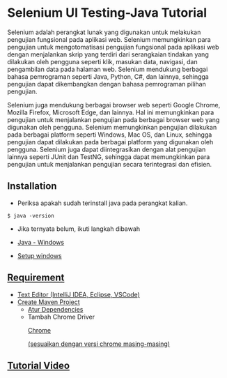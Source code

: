 # Selenium UI Testing-Java Tutorial

Selenium adalah perangkat lunak yang digunakan untuk melakukan pengujian fungsional pada aplikasi web. Selenium memungkinkan para pengujian untuk mengotomatisasi pengujian fungsional pada aplikasi web dengan menjalankan skrip yang terdiri dari serangkaian tindakan yang dilakukan oleh pengguna seperti klik, masukan data, navigasi, dan pengambilan data pada halaman web. Selenium mendukung berbagai bahasa pemrograman seperti Java, Python, C#, dan lainnya, sehingga pengujian dapat dikembangkan dengan bahasa pemrograman pilihan pengujian.

Selenium juga mendukung berbagai browser web seperti Google Chrome, Mozilla Firefox, Microsoft Edge, dan lainnya. Hal ini memungkinkan para pengujian untuk menjalankan pengujian pada berbagai browser web yang digunakan oleh pengguna. Selenium memungkinkan pengujian dilakukan pada berbagai platform seperti Windows, Mac OS, dan Linux, sehingga pengujian dapat dilakukan pada berbagai platform yang digunakan oleh pengguna. Selenium juga dapat diintegrasikan dengan alat pengujian lainnya seperti JUnit dan TestNG, sehingga dapat memungkinkan para pengujian untuk menjalankan pengujian secara terintegrasi dan efisien.
## Installation
* Periksa apakah sudah terinstall java pada perangkat kalian.
```
$ java -version
```
* Jika ternyata belum, ikuti langkah dibawah
* <p align="left"> <a href="https://www.oracle.com/java/technologies/downloads/#jdk18-windows" target="_blank" > Java - Windows</p>
* <p align="left"> <a href="https://phoenixnap.com/kb/install-java-windows" target="_blank"> Setup windows </p>

## Requirement 
* Text Editor (IntelliJ IDEA, Eclipse, VSCode)
* Create Maven Project
  * [Atur Dependencies](https://mvnrepository.com/)
  * Tambah Chrome Driver <p> <a href="https://chromedriver.chromium.org/downloads" target="_blank"> Chrome </p> (sesuaikan dengan versi chrome masing-masing)
  
## Tutorial Video
